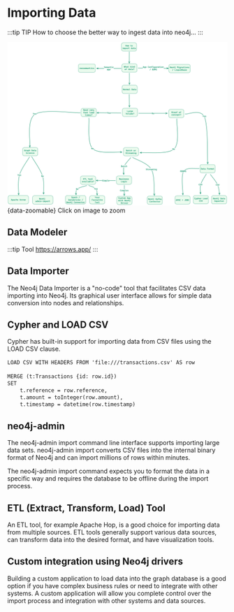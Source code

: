 # Importing Data

:::tip TIP
How to choose the better way to ingest data into neo4j...
:::

![Importing Data](./importing-data.png){data-zoomable}
Click on image to zoom

## Data Modeler
:::tip Tool
https://arrows.app/
:::

## Data Importer

The Neo4j Data Importer is a "no-code" tool that facilitates CSV data importing into Neo4j.
Its graphical user interface allows for simple data conversion into nodes and relationships.

## Cypher and LOAD CSV

Cypher has built-in support for importing data from CSV files using the LOAD CSV clause.

```cypher
LOAD CSV WITH HEADERS FROM 'file:///transactions.csv' AS row

MERGE (t:Transactions {id: row.id})
SET
    t.reference = row.reference,
    t.amount = toInteger(row.amount),
    t.timestamp = datetime(row.timestamp)
```

## neo4j-admin

The neo4j-admin import command line interface supports importing large data sets. neo4j-admin import converts CSV files into the internal binary format of Neo4j and can import millions of rows within minutes.

The neo4j-admin import command expects you to format the data in a specific way and requires the database to be offline during the import process.

## ETL (Extract, Transform, Load) Tool

An ETL tool, for example Apache Hop, is a good choice for importing data from multiple sources. ETL tools generally support various data sources, can transform data into the desired format, and have visualization tools.

## Custom integration using Neo4j drivers

Building a custom application to load data into the graph database is a good option if you have complex business rules or need to integrate with other systems. A custom application will allow you complete control over the import process and integration with other systems and data sources.

